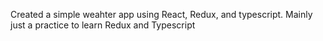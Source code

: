 Created a simple weahter app using React, Redux, and typescript. Mainly just a practice to learn Redux and Typescript
